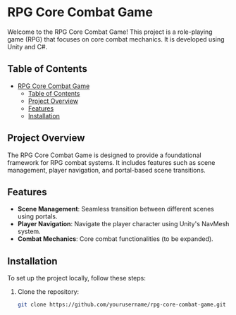# RPG Core Combat Game

Welcome to the RPG Core Combat Game! This project is a role-playing game (RPG) that focuses on core combat mechanics. It is developed using Unity and C#.

## Table of Contents

- [RPG Core Combat Game](#rpg-core-combat-game)
  - [Table of Contents](#table-of-contents)
  - [Project Overview](#project-overview)
  - [Features](#features)
  - [Installation](#installation)

## Project Overview

The RPG Core Combat Game is designed to provide a foundational framework for RPG combat systems. It includes features such as scene management, player navigation, and portal-based scene transitions.

## Features

- **Scene Management**: Seamless transition between different scenes using portals.
- **Player Navigation**: Navigate the player character using Unity's NavMesh system.
- **Combat Mechanics**: Core combat functionalities (to be expanded).

## Installation

To set up the project locally, follow these steps:

1. Clone the repository:
   ```bash
   git clone https://github.com/yourusername/rpg-core-combat-game.git
   ```
